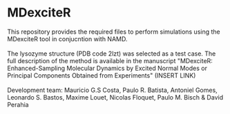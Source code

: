 # MDexciteR
 This repository provides the required files to perform simulations using the MDexciteR tool in conjucntion with NAMD. 
 <br> <br>
 The lysozyme structure (PDB code 2lzt) was selected as a test case. The full description of the method is available in the manuscript "MDexciteR: Enhanced-Sampling Molecular Dynamics by Excited Normal Modes or Principal Components Obtained from Experiments" (INSERT LINK)
  <br> <br>
 Development team: Mauricio G.S Costa, Paulo R. Batista, Antoniel Gomes, Leonardo S. Bastos, Maxime Louet, Nicolas Floquet, Paulo M. Bisch & David Perahia
